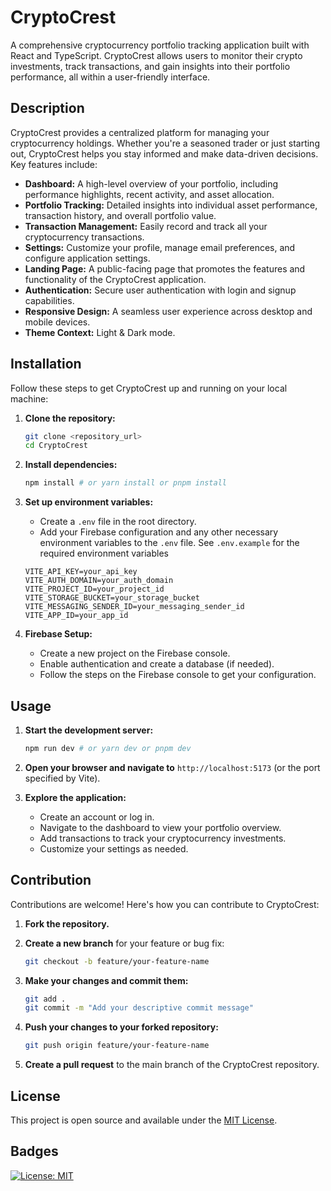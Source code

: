 # CryptoCrest

A comprehensive cryptocurrency portfolio tracking application built with React and TypeScript. CryptoCrest allows users to monitor their crypto investments, track transactions, and gain insights into their portfolio performance, all within a user-friendly interface.

## Description

CryptoCrest provides a centralized platform for managing your cryptocurrency holdings. Whether you're a seasoned trader or just starting out, CryptoCrest helps you stay informed and make data-driven decisions. Key features include:

- **Dashboard:** A high-level overview of your portfolio, including performance highlights, recent activity, and asset allocation.
- **Portfolio Tracking:** Detailed insights into individual asset performance, transaction history, and overall portfolio value.
- **Transaction Management:** Easily record and track all your cryptocurrency transactions.
- **Settings:** Customize your profile, manage email preferences, and configure application settings.
- **Landing Page:** A public-facing page that promotes the features and functionality of the CryptoCrest application.
- **Authentication:** Secure user authentication with login and signup capabilities.
- **Responsive Design:** A seamless user experience across desktop and mobile devices.
- **Theme Context:** Light & Dark mode.

## Installation

Follow these steps to get CryptoCrest up and running on your local machine:

1.  **Clone the repository:**

    ```bash
    git clone <repository_url>
    cd CryptoCrest
    ```

2.  **Install dependencies:**

    ```bash
    npm install # or yarn install or pnpm install
    ```

3.  **Set up environment variables:**

    - Create a `.env` file in the root directory.
    - Add your Firebase configuration and any other necessary environment variables to the `.env` file. See `.env.example` for the required environment variables

    ```
    VITE_API_KEY=your_api_key
    VITE_AUTH_DOMAIN=your_auth_domain
    VITE_PROJECT_ID=your_project_id
    VITE_STORAGE_BUCKET=your_storage_bucket
    VITE_MESSAGING_SENDER_ID=your_messaging_sender_id
    VITE_APP_ID=your_app_id
    ```

4.  **Firebase Setup:**

    - Create a new project on the Firebase console.
    - Enable authentication and create a database (if needed).
    - Follow the steps on the Firebase console to get your configuration.

## Usage

1.  **Start the development server:**

    ```bash
    npm run dev # or yarn dev or pnpm dev
    ```

2.  **Open your browser and navigate to** `http://localhost:5173` (or the port specified by Vite).

3.  **Explore the application:**

    - Create an account or log in.
    - Navigate to the dashboard to view your portfolio overview.
    - Add transactions to track your cryptocurrency investments.
    - Customize your settings as needed.

## Contribution

Contributions are welcome! Here's how you can contribute to CryptoCrest:

1.  **Fork the repository.**
2.  **Create a new branch** for your feature or bug fix:

    ```bash
    git checkout -b feature/your-feature-name
    ```

3.  **Make your changes and commit them:**

    ```bash
    git add .
    git commit -m "Add your descriptive commit message"
    ```

4.  **Push your changes to your forked repository:**

    ```bash
    git push origin feature/your-feature-name
    ```

5.  **Create a pull request** to the main branch of the CryptoCrest repository.

## License

This project is open source and available under the [MIT License](LICENSE).

## Badges

[![License: MIT](https://img.shields.io/badge/License-MIT-yellow.svg)](https://opensource.org/licenses/MIT)
